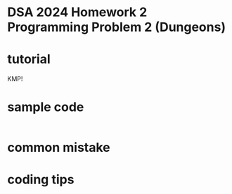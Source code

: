 # DSA 2024 Homework 2 Programming Problem 2 (Dungeons)
# tutorial
KMP!

# sample code 
```c
```

# common mistake

# coding tips
